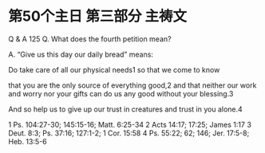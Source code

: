 # 第50个主日 第三部分 主祷文

Q & A 125
Q. What does the fourth petition mean?

A. “Give us this day our daily bread” means:

Do take care of all our physical needs1
so that we come to know

that you are the only source of everything good,2
and that neither our work and worry
nor your gifts
can do us any good without your blessing.3

And so help us to give up our trust in creatures
and trust in you alone.4

1 Ps. 104:27-30; 145:15-16; Matt. 6:25-34
2 Acts 14:17; 17:25; James 1:17
3 Deut. 8:3; Ps. 37:16; 127:1-2; 1 Cor. 15:58
4 Ps. 55:22; 62; 146; Jer. 17:5-8; Heb. 13:5-6

